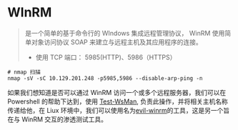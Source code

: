 # WInRM

> 是一个简单的基于命令行的 WIndows 集成远程管理协议， WinRM 使用简单对象访问协议 SOAP 来建立与远程主机及其应用程序的连接。
>
> * 使用 TCP 端口： 5985(HTTP)、5986（HTTPS）

```shell
# nmap 扫描
nmap -sV -sC 10.129.201.248 -p5985,5986 --disable-arp-ping -n
```

如果我们想知道是否可以通过 WinRM 访问一个或多个远程服务器，我们可以在 Powershell 的帮助下达到，使用 [Test-WsMan](https://learn.microsoft.com/en-us/powershell/module/microsoft.wsman.management/test-wsman?view=powershell-7.2), 负责此操作，并将相关主机名称传递给他，在 Liux 环境中，我们可以使用名为[evil-winrm](https://github.com/Hackplayers/evil-winrm)的工具，这是另一个旨在与 WinRM 交互的渗透测试工具。
